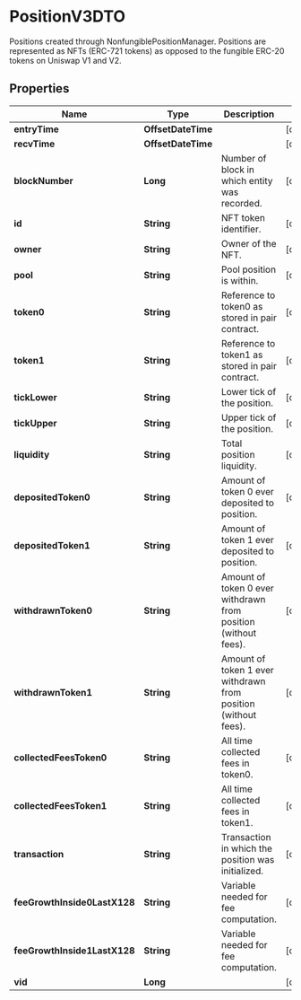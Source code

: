 

# PositionV3DTO

Positions created through NonfungiblePositionManager. Positions are represented as NFTs (ERC-721 tokens) as opposed to the fungible ERC-20 tokens on Uniswap V1 and V2.

## Properties

| Name | Type | Description | Notes |
|------------ | ------------- | ------------- | -------------|
|**entryTime** | **OffsetDateTime** |  |  [optional] |
|**recvTime** | **OffsetDateTime** |  |  [optional] |
|**blockNumber** | **Long** | Number of block in which entity was recorded. |  [optional] |
|**id** | **String** | NFT token identifier. |  [optional] |
|**owner** | **String** | Owner of the NFT. |  [optional] |
|**pool** | **String** | Pool position is within. |  [optional] |
|**token0** | **String** | Reference to token0 as stored in pair contract. |  [optional] |
|**token1** | **String** | Reference to token1 as stored in pair contract. |  [optional] |
|**tickLower** | **String** | Lower tick of the position. |  [optional] |
|**tickUpper** | **String** | Upper tick of the position. |  [optional] |
|**liquidity** | **String** | Total position liquidity. |  [optional] |
|**depositedToken0** | **String** | Amount of token 0 ever deposited to position. |  [optional] |
|**depositedToken1** | **String** | Amount of token 1 ever deposited to position. |  [optional] |
|**withdrawnToken0** | **String** | Amount of token 0 ever withdrawn from position (without fees). |  [optional] |
|**withdrawnToken1** | **String** | Amount of token 1 ever withdrawn from position (without fees). |  [optional] |
|**collectedFeesToken0** | **String** | All time collected fees in token0. |  [optional] |
|**collectedFeesToken1** | **String** | All time collected fees in token1. |  [optional] |
|**transaction** | **String** | Transaction in which the position was initialized. |  [optional] |
|**feeGrowthInside0LastX128** | **String** | Variable needed for fee computation. |  [optional] |
|**feeGrowthInside1LastX128** | **String** | Variable needed for fee computation. |  [optional] |
|**vid** | **Long** |  |  [optional] |



